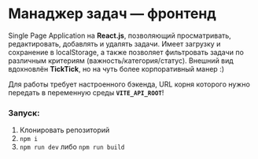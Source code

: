 # Манаджер задач — фронтенд

Single Page Application на **React.js**, позволяющий просматривать, редактировать, добавлять и удалять задачи. Имеет загрузку и сохранение в localStorage, а также позволяет фильтровать задачи по различным критериям (важность/категория/статус). Внешний вид вдохновлён **TickTick**, но на чуть более корпоративный манер :)

Для работы требует настроенного бэкенда, URL корня которого нужно передать в переменную среды **`VITE_API_ROOT`**!


### Запуск:

1. Клонировать репозиторий
2. `npm i`
3. `npm run dev` либо `npm run build`
